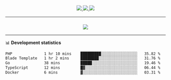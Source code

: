 <h3 align="center">
  <a href="https://github.com/hwalker928">
      <img src="https://img.shields.io/github/followers/hwalker928?label=Followers&style=for-the-badge&color=lightblue">
  </a>
  <a href="https://harryw.link/discord" alt="Discord">
      <img src="https://img.shields.io/discord/738451951758606336?label=discord&style=for-the-badge&color=lightblue"/>
  </a>
  <a href="https://harryw.link/sparked" alt="Sparked Host">
      <img src="https://img.shields.io/static/v1?label=Sponsor&message=Sparked%20Host&color=yellow&style=for-the-badge"/>
  </a>
</h3>

<hr>


<h3 align="center">
  <a href="https://github.com/hwalker928">
      <img src="https://github-profile-trophy.vercel.app/?username=hwalker928&no-bg=true&no-frame=true">
  </a>
</h3>


<hr>

📊 **Development statistics**

<!--START_SECTION:waka-->

```txt
PHP              1 hr 10 mins    █████████░░░░░░░░░░░░░░░░   35.82 %
Blade Template   1 hr 2 mins     ████████░░░░░░░░░░░░░░░░░   31.76 %
Go               38 mins         █████░░░░░░░░░░░░░░░░░░░░   19.46 %
TypeScript       12 mins         █▓░░░░░░░░░░░░░░░░░░░░░░░   06.44 %
Docker           6 mins          ▓░░░░░░░░░░░░░░░░░░░░░░░░   03.31 %
```

<!--END_SECTION:waka-->
